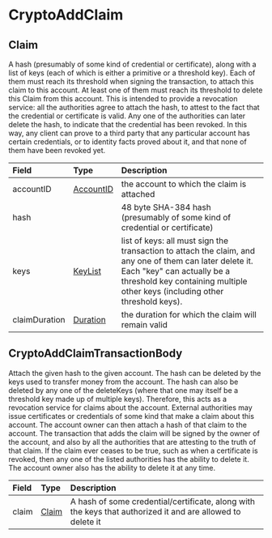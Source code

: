 # CryptoAddClaim

## Claim

A hash \(presumably of some kind of credential or certificate\), along with a list of keys \(each of which is either a primitive or a threshold key\). Each of them must reach its threshold when signing the transaction, to attach this claim to this account. At least one of them must reach its threshold to delete this Claim from this account. This is intended to provide a revocation service: all the authorities agree to attach the hash, to attest to the fact that the credential or certificate is valid. Any one of the authorities can later delete the hash, to indicate that the credential has been revoked. In this way, any client can prove to a third party that any particular account has certain credentials, or to identity facts proved about it, and that none of them have been revoked yet.

| Field | Type | Description |
| :--- | :--- | :--- |
| accountID | [AccountID](../basic-types/accountid.md) | the account to which the claim is attached |
| hash |  | 48 byte SHA-384 hash \(presumably of some kind of credential or certificate\) |
| keys | [KeyList](../basic-types/keylist.md) | list of keys: all must sign the transaction to attach the claim, and any one of them can later delete it. Each "key" can actually be a threshold key containing multiple other keys \(including other threshold keys\). |
| claimDuration | [Duration](../miscellaneous/duration.md) | the duration for which the claim will remain valid |

## CryptoAddClaimTransactionBody

Attach the given hash to the given account. The hash can be deleted by the keys used to transfer money from the account. The hash can also be deleted by any one of the deleteKeys \(where that one may itself be a threshold key made up of multiple keys\). Therefore, this acts as a revocation service for claims about the account. External authorities may issue certificates or credentials of some kind that make a claim about this account. The account owner can then attach a hash of that claim to the account. The transaction that adds the claim will be signed by the owner of the account, and also by all the authorities that are attesting to the truth of that claim. If the claim ever ceases to be true, such as when a certificate is revoked, then any one of the listed authorities has the ability to delete it. The account owner also has the ability to delete it at any time.

| Field | Type | Description |
| :--- | :--- | :--- |
| claim | [Claim](cryptoaddclaim.md#claim) | A hash of some credential/certificate, along with the keys that authorized it and are allowed to delete it |

